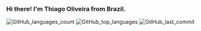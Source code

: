 ### Hi there! I'm Thiago Oliveira from Brazil. 

![GitHub_languages_count](https://img.shields.io/github/languages/top/thiagolives/thiagolives)
![GitHub_top_languages](https://img.shields.io/github/languages/top/thiagolives/thiagolives)
![GitHub_last_commit](https://img.shields.io/github/last-commit/thiagolives/thiagolives)
<!--
**thiagolives/thiagolives** is a ✨ _special_ ✨ repository because its `README.md` (this file) appears on your GitHub profile.

Here are some ideas to get you started:

- 🔭 I’m currently working on ...
- 🌱 I’m currently learning ...
- 👯 I’m looking to collaborate on ...
- 🤔 I’m looking for help with ...
- 💬 Ask me about ...
- 📫 How to reach me: ...
- 😄 Pronouns: ...
- ⚡ Fun fact: ...
-->
